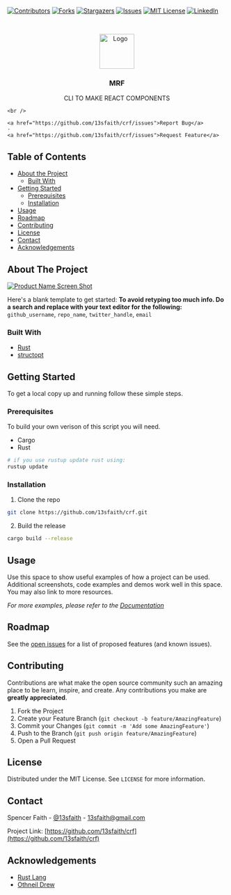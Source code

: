 <!-- Huge Shoutout to Othneil Drew for this template
(https://github.com/othneildrew/Best-README-Template/blob/master/BLANK_README.md)
-->



<!-- PROJECT SHIELDS -->
<!--
*** I'm using markdown "reference style" links for readability.
*** Reference links are enclosed in brackets [ ] instead of parentheses ( ).
*** See the bottom of this document for the declaration of the reference variables
*** for contributors-url, forks-url, etc. This is an optional, concise syntax you may use.
*** https://www.markdownguide.org/basic-syntax/#reference-style-links
-->
[![Contributors][contributors-shield]][contributors-url]
[![Forks][forks-shield]][forks-url]
[![Stargazers][stars-shield]][stars-url]
[![Issues][issues-shield]][issues-url]
[![MIT License][license-shield]][license-url]
[![LinkedIn][linkedin-shield]][linkedin-url]



<!-- PROJECT LOGO -->
<br />
<p align="center">
  <a href="https://github.com/13sfaith/crf">
    <img src="images/logo.png" alt="Logo" width="80" height="80">
  </a>

  <h3 align="center">MRF</h3>

  <p align="center">
    CLI TO MAKE REACT COMPONENTS 
	
    <br />
    
    <a href="https://github.com/13sfaith/crf/issues">Report Bug</a>
    ·
    <a href="https://github.com/13sfaith/crf/issues">Request Feature</a>
  </p>
</p>



<!-- TABLE OF CONTENTS -->
## Table of Contents

* [About the Project](#about-the-project)
  * [Built With](#built-with)
* [Getting Started](#getting-started)
  * [Prerequisites](#prerequisites)
  * [Installation](#installation)
* [Usage](#usage)
* [Roadmap](#roadmap)
* [Contributing](#contributing)
* [License](#license)
* [Contact](#contact)
* [Acknowledgements](#acknowledgements)



<!-- ABOUT THE PROJECT -->
## About The Project

[![Product Name Screen Shot][product-screenshot]](https://example.com)

Here's a blank template to get started:
**To avoid retyping too much info. Do a search and replace with your text editor for the following:**
`github_username`, `repo_name`, `twitter_handle`, `email`


### Built With

* [Rust](https://www.rust-lang.org/)
* [structopt](https://docs.rs/structopt/0.3.16/structopt/)



<!-- GETTING STARTED -->
## Getting Started

To get a local copy up and running follow these simple steps.

### Prerequisites

To build your own verison of this script you will need.

* Cargo
* Rust
```sh
# if you use rustup update rust using:
rustup update
```

### Installation

1. Clone the repo
```sh
git clone https://github.com/13sfaith/crf.git
```
2. Build the release
```sh
cargo build --release
```



<!-- USAGE EXAMPLES -->
## Usage

Use this space to show useful examples of how a project can be used. Additional screenshots, code examples and demos work well in this space. You may also link to more resources.

_For more examples, please refer to the [Documentation](https://example.com)_



<!-- ROADMAP -->
## Roadmap

See the [open issues](https://github.com/13sfaith/crf/issues) for a list of proposed features (and known issues).



<!-- CONTRIBUTING -->
## Contributing

Contributions are what make the open source community such an amazing place to be learn, inspire, and create. Any contributions you make are **greatly appreciated**.

1. Fork the Project
2. Create your Feature Branch (`git checkout -b feature/AmazingFeature`)
3. Commit your Changes (`git commit -m 'Add some AmazingFeature'`)
4. Push to the Branch (`git push origin feature/AmazingFeature`)
5. Open a Pull Request



<!-- LICENSE -->
## License

Distributed under the MIT License. See `LICENSE` for more information.



<!-- CONTACT -->
## Contact

Spencer Faith - [@13sfaith](https://twitter.com/13sfaith) - 13sfaith@gmail.com

Project Link: [https://github.com/13sfaith/crf](https://github.com/13sfaith/crf)



<!-- ACKNOWLEDGEMENTS -->
## Acknowledgements

* [Rust Lang](https://www.rust-lang.org/)
* [Othneil Drew](https://github.com/othneildrew)





<!-- MARKDOWN LINKS & IMAGES -->
<!-- https://www.markdownguide.org/basic-syntax/#reference-style-links -->
[contributors-shield]: https://img.shields.io/github/contributors/13sfaith/repo.svg?style=flat-square
[contributors-url]: https://github.com/13sfaith/repo/graphs/contributors
[forks-shield]: https://img.shields.io/github/forks/13sfaith/repo.svg?style=flat-square
[forks-url]: https://github.com/13sfaith/repo/network/members
[stars-shield]: https://img.shields.io/github/stars/13sfaith/repo.svg?style=flat-square
[stars-url]: https://github.com/13sfaith/repo/stargazers
[issues-shield]: https://img.shields.io/github/issues/13sfaith/repo.svg?style=flat-square
[issues-url]: https://github.com/13sfaith/repo/issues
[license-shield]: https://img.shields.io/github/license/13sfaith/repo.svg?style=flat-square
[license-url]: https://github.com/13sfaith/repo/blob/master/LICENSE.txt
[linkedin-shield]: https://img.shields.io/badge/-LinkedIn-black.svg?style=flat-square&logo=linkedin&colorB=555
[linkedin-url]: https://linkedin.com/in/13sfaith
[product-screenshot]: images/screenshot.png
